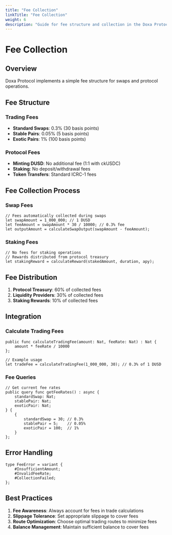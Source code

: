 ```yaml
---
title: "Fee Collection"
linkTitle: "Fee Collection"
weight: 6
description: "Guide for fee structure and collection in the Doxa Protocol"
---
```


# Fee Collection

## Overview

Doxa Protocol implements a simple fee structure for swaps and protocol operations.

## Fee Structure

### Trading Fees
- **Standard Swaps**: 0.3% (30 basis points)
- **Stable Pairs**: 0.05% (5 basis points)
- **Exotic Pairs**: 1% (100 basis points)

### Protocol Fees
- **Minting DUSD**: No additional fee (1:1 with ckUSDC)
- **Staking**: No deposit/withdrawal fees
- **Token Transfers**: Standard ICRC-1 fees

## Fee Collection Process

### Swap Fees
```motoko
// Fees automatically collected during swaps
let swapAmount = 1_000_000; // 1 DUSD
let feeAmount = swapAmount * 30 / 10000; // 0.3% fee
let outputAmount = calculateSwapOutput(swapAmount - feeAmount);
```

### Staking Fees
```motoko
// No fees for staking operations
// Rewards distributed from protocol treasury
let stakingReward = calculateReward(stakedAmount, duration, apy);
```

## Fee Distribution

1. **Protocol Treasury**: 60% of collected fees
2. **Liquidity Providers**: 30% of collected fees  
3. **Staking Rewards**: 10% of collected fees

## Integration

### Calculate Trading Fees
```motoko
public func calculateTradingFee(amount: Nat, feeRate: Nat) : Nat {
    amount * feeRate / 10000
};

// Example usage
let tradeFee = calculateTradingFee(1_000_000, 30); // 0.3% of 1 DUSD
```

### Fee Queries
```motoko
// Get current fee rates
public query func getFeeRates() : async {
    standardSwap: Nat;
    stablePair: Nat;
    exoticPair: Nat;
} {
    {
        standardSwap = 30; // 0.3%
        stablePair = 5;    // 0.05%
        exoticPair = 100;  // 1%
    }
};
```

## Error Handling

```motoko
type FeeError = variant {
    #InsufficientAmount;
    #InvalidFeeRate;
    #CollectionFailed;
};
```

## Best Practices

1. **Fee Awareness**: Always account for fees in trade calculations
2. **Slippage Tolerance**: Set appropriate slippage to cover fees
3. **Route Optimization**: Choose optimal trading routes to minimize fees
4. **Balance Management**: Maintain sufficient balance to cover fees 